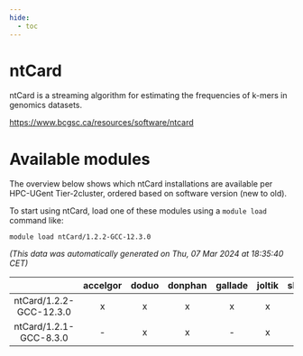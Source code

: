 ```yaml
---
hide:
  - toc
---
```


ntCard
======


ntCard is a streaming algorithm for estimating the frequencies of k-mers in genomics datasets.

https://www.bcgsc.ca/resources/software/ntcard
# Available modules


The overview below shows which ntCard installations are available per HPC-UGent Tier-2cluster, ordered based on software version (new to old).

To start using ntCard, load one of these modules using a `module load` command like:

```shell
module load ntCard/1.2.2-GCC-12.3.0
```

*(This data was automatically generated on Thu, 07 Mar 2024 at 18:35:40 CET)*  

| |accelgor|doduo|donphan|gallade|joltik|skitty|
| :---: | :---: | :---: | :---: | :---: | :---: | :---: |
|ntCard/1.2.2-GCC-12.3.0|x|x|x|x|x|x|
|ntCard/1.2.1-GCC-8.3.0|-|x|x|-|x|-|
